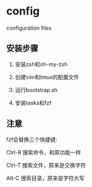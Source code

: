 # config
configuration files

## 安装步骤

1. 安装zsh和oh-my-zsh

2. 创建vim和tmux的配置文件

3. 运行bootstrap.sh

4. 安装tasks和fzf

## 注意

fzf会替换三个快捷键:

Ctrl-R 搜索命令，和原功能一样

Ctrl-T 搜索文件，原来是交换字符

Alt-C 搜索目录，原来是字符大写
